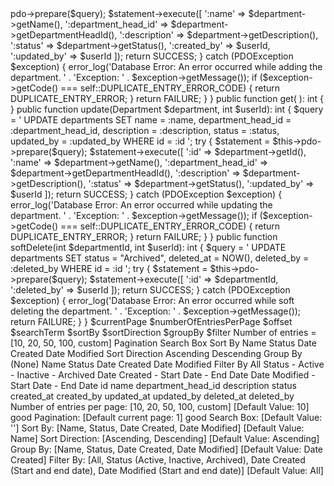 <?php

    public function add(Department $department, int $userId): int
    {
        $query = '
            INSERT INTO departments (
                name,
                department_head_id,
                description,
                status,
                created_by,
                updated_by
            )
            VALUES (
                :name,
                :department_head_id,
                :description,
                :status,
                :created_by,
                :updated_by
            )
        ';

        try {
            $statement = $this->pdo->prepare($query);

            $statement->execute([
                ':name'               => $department->getName(),
                ':department_head_id' => $department->getDepartmentHeadId(),
                ':description'        => $department->getDescription(),
                ':status'             => $department->getStatus(),
                ':created_by'         => $userId,
                ':updated_by'         => $userId
            ]);

            return SUCCESS;

        } catch (PDOException $exception) {
            error_log('Database Error: An error occurred while adding the department. ' .
                      'Exception: ' . $exception->getMessage());

            if ($exception->getCode() === self::DUPLICATE_ENTRY_ERROR_CODE) {
                return DUPLICATE_ENTRY_ERROR;
            }

            return FAILURE;
        }
    }

    public function get(
    ): int {
    }

    public function update(Department $department, int $userId): int
    {
        $query = '
            UPDATE departments
            SET
                name = :name,
                department_head_id = :department_head_id,
                description = :description,
                status = :status,
                updated_by = :updated_by
            WHERE
                id = :id
        ';

        try {
            $statement = $this->pdo->prepare($query);

            $statement->execute([
                ':id'                 => $department->getId(),
                ':name'               => $department->getName(),
                ':department_head_id' => $department->getDepartmentHeadId(),
                ':description'        => $department->getDescription(),
                ':status'             => $department->getStatus(),
                ':updated_by'         => $userId
            ]);

            return SUCCESS;

        } catch (PDOException $exception) {
            error_log('Database Error: An error occurred while updating the department. ' .
                      'Exception: ' . $exception->getMessage());

            if ($exception->getCode() === self::DUPLICATE_ENTRY_ERROR_CODE) {
                return DUPLICATE_ENTRY_ERROR;
            }

            return FAILURE;
        }
    }

    public function softDelete(int $departmentId, int $userId): int
    {
        $query = '
            UPDATE departments
            SET
                status = "Archived",
                deleted_at = NOW(),
                deleted_by = :deleted_by
            WHERE
                id = :id
        ';

        try {
            $statement = $this->pdo->prepare($query);

            $statement->execute([
                ':id'         => $departmentId,
                ':deleted_by' => $userId
            ]);

            return SUCCESS;

        } catch (PDOException $exception) {
            error_log('Database Error: An error occurred while soft deleting the department. ' .
                      'Exception: ' . $exception->getMessage());

            return FAILURE;
        }
    }

$currentPage
$numberOfEntriesPerPage
$offset

$searchTerm

$sortBy
$sortDirection
$groupBy

$filter

Number of entries = [10, 20, 50, 100, custom]
Pagination
Search Box
Sort By
    Name
    Status
    Date Created
    Date Modified
Sort Direction
    Ascending
    Descending
Group By
    (None)
    Name
    Status
    Date Created
    Date Modified
Filter By
    All
    Status
        - Active
        - Inactive
        - Archived
    Date Created
        - Start Date
        - End Date
    Date Modified
        - Start Date
        - End Date

id
name
department_head_id
description
status
created_at
created_by
updated_at
updated_by
deleted_at
deleted_by

Number of entries per page: [10, 20, 50, 100, custom] [Default Value: 10] good
Pagination: [Default current page: 1] good
Search Box: [Default Value: '']

Sort By: [Name, Status, Date Created, Date Modified] [Default Value: Name]
Sort Direction: [Ascending, Descending] [Default Value: Ascending]
Group By: [Name, Status, Date Created, Date Modified] [Default Value: Date Created]

Filter By: [All, Status (Active, Inactive, Archived), Date Created (Start and end date), Date Modified (Start and end date)] [Default Value: All]

<?php

$query = '
    SELECT
        *
    FROM departments
    WHERE 1
        
';

